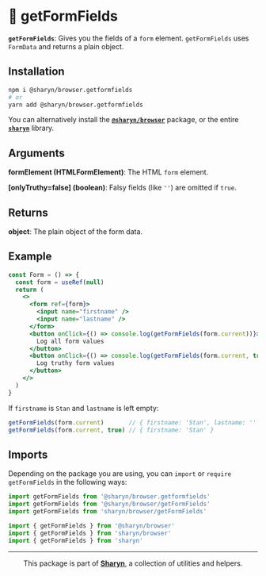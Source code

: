 # 🌹 getFormFields

**`getFormFields`**: Gives you the fields of a `form` element. `getFormFields` uses `FormData` and returns a plain object.

## Installation

```sh
npm i @sharyn/browser.getformfields
# or
yarn add @sharyn/browser.getformfields
```

You can alternatively install the [**`@sharyn/browser`**](https://github.com/sharynjs/sharyn/blob/master/packages/browser/README.md#readme) package, or the entire [**`sharyn`**](https://github.com/sharynjs/sharyn) library.

## Arguments

**formElement (HTMLFormElement)**: The HTML `form` element.

**\[onlyTruthy=false\] (boolean)**: Falsy fields (like `''`) are omitted if `true`.

## Returns

**object**: The plain object of the form data.

## Example

```jsx
const Form = () => {
  const form = useRef(null)
  return (
    <>
      <form ref={form}>
        <input name="firstname" />
        <input name="lastname" />
      </form>
      <button onClick={() => console.log(getFormFields(form.current))}>
        Log all form values
      </button>
      <button onClick={() => console.log(getFormFields(form.current, true))}>
        Log truthy form values
      </button>
    </>
  )
}
```

If `firstname` is `Stan` and `lastname` is left empty:

```js
getFormFields(form.current)       // { firstname: 'Stan', lastname: '' }
getFormFields(form.current, true) // { firstname: 'Stan' }
```

## Imports

Depending on the package you are using, you can `import` or `require` `getFormFields` in the following ways:

```js
import getFormFields from '@sharyn/browser.getformfields'
import getFormFields from '@sharyn/browser/getFormFields'
import getFormFields from 'sharyn/browser/getFormFields'

import { getFormFields } from '@sharyn/browser'
import { getFormFields } from 'sharyn/browser'
import { getFormFields } from 'sharyn'
```

<hr />

<p align="center">
  This package is part of <a href="https://github.com/sharynjs/sharyn"><b>Sharyn</b></a>, a collection of utilities and helpers.
</p>
